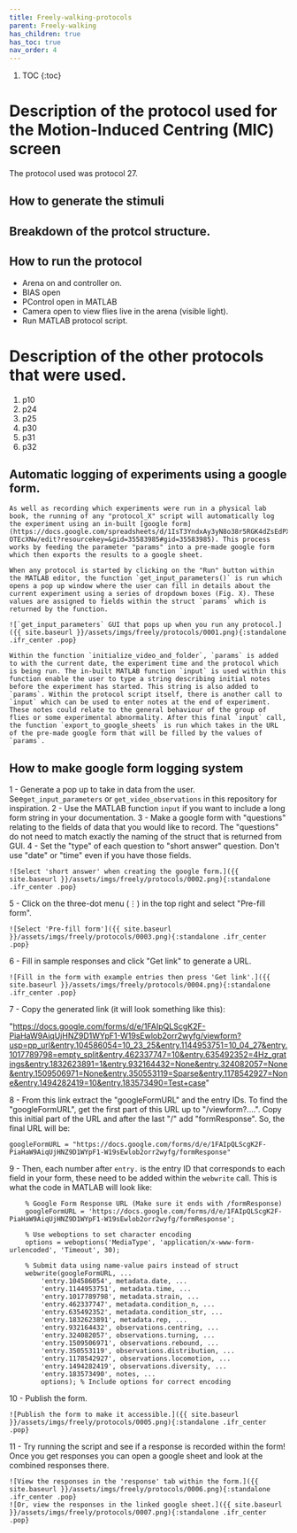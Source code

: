 ```yaml
---
title: Freely-walking-protocols
parent: Freely-walking
has_children: true
has_toc: true
nav_order: 4
---
```


1. TOC
{:toc}

# Description of the protocol used for the Motion-Induced Centring (MIC) screen

The protocol used was protocol 27. 

## How to generate the stimuli

## Breakdown of the protcol structure.

## How to run the protocol

- Arena on and controller on. 
- BIAS open
- PControl open in MATLAB
- Camera open to view flies live in the arena (visible light).
- Run MATLAB protocol script. 

# Description of the other protocols that were used. 

1. p10
2. p24
3. p25
4. p30
5. p31
6. p32

## Automatic logging of experiments using a google form. 
    As well as recording which experiments were run in a physical lab book, the running of any "protocol_X" script will automatically log the experiment using an in-built [google form](https://docs.google.com/spreadsheets/d/1IsT3YndxAy3yN8o38r5RGK4dZsEdPXe0In4-OTEcXNw/edit?resourcekey=&gid=35583985#gid=35583985). This process works by feeding the parameter "params" into a pre-made google form which then exports the results to a google sheet. 

    When any protocol is started by clicking on the "Run" button within the MATLAB editor, the function `get_input_parameters()` is run which opens a pop up window where the user can fill in details about the current experiment using a series of dropdown boxes (Fig. X). These values are assigned to fields within the struct `params` which is returned by the function.

    ![`get_input_parameters` GUI that pops up when you run any protocol.]({{ site.baseurl }}/assets/imgs/freely/protocols/0001.png){:standalone .ifr_center .pop}

    Within the function `initialize_video_and_folder`, `params` is added to with the current date, the experiment time and the protocol which is being run. The in-built MATLAB function `input` is used within this function enable the user to type a string describing initial notes before the experiment has started. This string is also added to `params`. Within the protocol script itself, there is another call to `input` which can be used to enter notes at the end of experiment. These notes could relate to the general behaviour of the group of flies or some experimental abnormality. After this final `input` call, the function `export_to_google_sheets` is run which takes in the URL of the pre-made google form that will be filled by the values of `params`. 

## How to make google form logging system
1 - Generate a pop up to take in data from the user. See`get_input_parameters` or `get_video_observations` in this repository for inspiration.
2 - Use the MATLAB function `input` if you want to include a long form string in your documentation.
3 - Make a google form with "questions" relating to the fields of data that you would like to record. The "questions" do not need to match exactly the naming of the struct that is returned from GUI. 
4 - Set the "type" of each question to "short answer" question. Don't use "date" or "time" even if you have those fields. 

    ![Select 'short answer' when creating the google form.]({{ site.baseurl }}/assets/imgs/freely/protocols/0002.png){:standalone .ifr_center .pop}

5 - Click on the three-dot menu (⋮) in the top right and select "Pre-fill form".

    ![Select 'Pre-fill form']({{ site.baseurl }}/assets/imgs/freely/protocols/0003.png){:standalone .ifr_center .pop}

6 - Fill in sample responses and click "Get link" to generate a URL.

    ![Fill in the form with example entries then press 'Get link'.]({{ site.baseurl }}/assets/imgs/freely/protocols/0004.png){:standalone .ifr_center .pop}

7 - Copy the generated link (it will look something like this):

"https://docs.google.com/forms/d/e/1FAIpQLScgK2F-PiaHaW9AiqUjHNZ9D1WYpF1-W19sEwlob2orr2wyfg/viewform?usp=pp_url&entry.104586054=10_23_25&entry.1144953751=10_04_27&entry.1017789798=empty_split&entry.462337747=10&entry.635492352=4Hz_gratings&entry.1832623891=1&entry.932164432=None&entry.324082057=None&entry.1509506971=None&entry.350553119=Sparse&entry.1178542927=None&entry.1494282419=10&entry.183573490=Test+case"

8 - From this link extract the "googleFormURL" and the entry IDs. 
To find the "googleFormURL", get the first part of this URL up to "/viewform?....". Copy this initial part of the URL and after the last "/" add "formResponse". So, the final URL will be:

```
googleFormURL = "https://docs.google.com/forms/d/e/1FAIpQLScgK2F-PiaHaW9AiqUjHNZ9D1WYpF1-W19sEwlob2orr2wyfg/formResponse"
```

9 - Then, each number after `entry.` is the entry ID that corresponds to each field in your form, these need to be added within the `webwrite` call. This is what the code in MATLAB will look like:

```
    % Google Form Response URL (Make sure it ends with /formResponse)
    googleFormURL = 'https://docs.google.com/forms/d/e/1FAIpQLScgK2F-PiaHaW9AiqUjHNZ9D1WYpF1-W19sEwlob2orr2wyfg/formResponse';
    
    % Use weboptions to set character encoding
    options = weboptions('MediaType', 'application/x-www-form-urlencoded', 'Timeout', 30);
    
    % Submit data using name-value pairs instead of struct
    webwrite(googleFormURL, ...
        'entry.104586054', metadata.date, ...
        'entry.1144953751', metadata.time, ...
        'entry.1017789798', metadata.strain, ...
        'entry.462337747', metadata.condition_n, ...
        'entry.635492352', metadata.condition_str, ...
        'entry.1832623891', metadata.rep, ...
        'entry.932164432', observations.centring, ...
        'entry.324082057', observations.turning, ...
        'entry.1509506971', observations.rebound, ...
        'entry.350553119', observations.distribution, ...
        'entry.1178542927', observations.locomotion, ...
        'entry.1494282419', observations.diversity, ...
        'entry.183573490', notes, ...
        options); % Include options for correct encoding
```
10 - Publish the form. 

    ![Publish the form to make it accessible.]({{ site.baseurl }}/assets/imgs/freely/protocols/0005.png){:standalone .ifr_center .pop}

11 - Try running the script and see if a response is recorded within the form! Once you get responses you can open a google sheet and look at the combined responses there. 

    ![View the responses in the 'response' tab within the form.]({{ site.baseurl }}/assets/imgs/freely/protocols/0006.png){:standalone .ifr_center .pop}
    ![Or, view the responses in the linked google sheet.]({{ site.baseurl }}/assets/imgs/freely/protocols/0007.png){:standalone .ifr_center .pop}